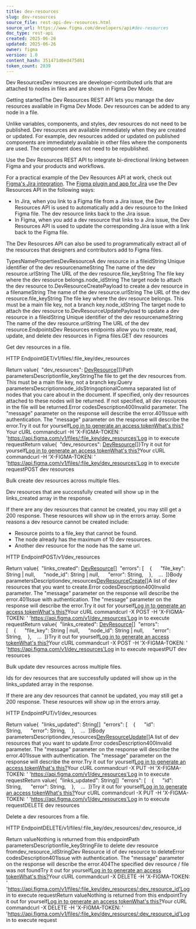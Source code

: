 ```yaml
---
title: dev-resources
slug: dev-resources
source_file: rest-api-dev-resources.html
source_url: https://www.figma.com/developers/api#dev-resources
doc_type: rest-api
created: 2025-06-26
updated: 2025-06-26
owner: figma
version: 1.0
content_hash: 351471d0ed475d01
token_count: 2039
---
```

Dev ResourcesDev resources are developer-contributed urls that are attached to nodes in files and are shown in Figma Dev Mode.

Getting startedThe Dev Resources REST API lets you manage the dev resources available in Figma Dev Mode. Dev resources can be added to any node in a file.

Unlike variables, components, and styles, dev resources do not need to be published. Dev resources are available immediately when they are created or updated. For example, dev resources added or updated on published components are immediately available in other files where the components are used. The component does not need to be republished.

Use the Dev Resources REST API to integrate bi-directional linking between Figma and your products and workflows.

For a practical example of the Dev Resources API at work, check out [Figma's Jira integration](https://help.figma.com/hc/articles/360039827834-Jira-and-Figma). The [Figma plugin and app for Jira](https://help.figma.com/hc/articles/360039827834-Jira-and-Figma) use the Dev Resources API in the following ways:

- In Jira, when you link to a Figma file from a Jira issue, the Dev Resources API is used to automatically add a dev resource to the linked Figma file. The dev resource links back to the Jira issue.
- In Figma, when you add a dev resource that links to a Jira issue, the Dev Resources API is used to update the corresponding Jira issue with a link back to the Figma file.

The Dev Resources API can also be used to programmatically extract all of the resources that designers and contributors add to Figma files.

TypesNamePropertiesDevResourceA dev resource in a fileidString Unique identifier of the dev resourcenameString The name of the dev resource.urlString The URL of the dev resource.file_keyString The file key where the dev resource belongs.node_idString The target node to attach the dev resource to.DevResourceCreatePayload to create a dev resource in a filenameString The name of the dev resource.urlString The URL of the dev resource.file_keyString The file key where the dev resource belongs. This must be a main file key, not a branch key.node_idString The target node to attach the dev resource to.DevResourceUpdatePayload to update a dev resource in a fileidString Unique identifier of the dev resourcenameString The name of the dev resource.urlString The URL of the dev resource.EndpointsDev Resources endpoints allow you to create, read, update, and delete dev resources in Figma files.GET dev resources

Get dev resources in a file.

HTTP EndpointGET/v1/files/:file_key/dev_resources

Return value{  "dev_resources": [DevResource](#devresource-type)[]}Path parametersDescriptionfile_keyStringThe file to get the dev resources from.
 This must be a main file key, not a branch key.Query parametersDescriptionnode_idsStringoptionalComma separated list of nodes that you care about in the document. If specified, only dev resources attached to these nodes will be returned. If not specified, all dev resources in the file will be returned.Error codesDescription400Invalid parameter. The "message" parameter on the response will describe the error.401Issue with authentication. The "message" parameter on the response will describe the error.Try it out for yourself[Log in to generate an access token](/login?cont=/developers/docs)[What's this?](#access-tokens)Your cURL commandcurl -H 'X-FIGMA-TOKEN: <personal access token>' 'https://api.figma.com/v1/files/:file_key/dev_resources'Log in to execute requestReturn value{  "dev_resources": [DevResource](#devresource-type)[]}Try it out for yourself[Log in to generate an access token](/login?cont=/developers/docs)[What's this?](#access-tokens)Your cURL commandcurl -H 'X-FIGMA-TOKEN: <personal access token>' 'https://api.figma.com/v1/files/:file_key/dev_resources'Log in to execute requestPOST dev resources

Bulk create dev resources across multiple files.

Dev resources that are successfully created will show up in the links_created array in the response.

If there are any dev resources that cannot be created, you may still get a 200 response. These resources will show up in the errors array. Some reasons a dev resource cannot be created include:

- Resource points to a file_key that cannot be found.
- The node already has the maximum of 10 dev resources.
- Another dev resource for the node has the same url.

HTTP EndpointPOST/v1/dev_resources

Return value{  "links_created": [DevResource](#devresource-type)[]  "errors": [    {      "file_key": String | null,      "node_id": String | null,      "error": String,    },    ...  ]}Body parametersDescriptiondev_resources[DevResourceCreate](#devresourcecreate-type)[]A list of dev resources that you want to create.Error codesDescription400Invalid parameter. The "message" parameter on the response will describe the error.401Issue with authentication. The "message" parameter on the response will describe the error.Try it out for yourself[Log in to generate an access token](/login?cont=/developers/docs)[What's this?](#access-tokens)Your cURL commandcurl -X POST -H 'X-FIGMA-TOKEN: <personal access token>' 'https://api.figma.com/v1/dev_resources'Log in to execute requestReturn value{  "links_created": [DevResource](#devresource-type)[]  "errors": [    {      "file_key": String | null,      "node_id": String | null,      "error": String,    },    ...  ]}Try it out for yourself[Log in to generate an access token](/login?cont=/developers/docs)[What's this?](#access-tokens)Your cURL commandcurl -X POST -H 'X-FIGMA-TOKEN: <personal access token>' 'https://api.figma.com/v1/dev_resources'Log in to execute requestPUT dev resources

Bulk update dev resources across multiple files.

Ids for dev resources that are successfully updated will show up in the links_updated array in the response.

If there are any dev resources that cannot be updated, you may still get a 200 response. These resources will show up in the errors array.

HTTP EndpointPUT/v1/dev_resources

Return value{  "links_updated": String[]  "errors": [    {      "id": String,      "error": String,    },    ...  ]}Body parametersDescriptiondev_resources[DevResourceUpdate](#devresourceupdate-type)[]A list of dev resources that you want to update.Error codesDescription400Invalid parameter. The "message" parameter on the response will describe the error.401Issue with authentication. The "message" parameter on the response will describe the error.Try it out for yourself[Log in to generate an access token](/login?cont=/developers/docs)[What's this?](#access-tokens)Your cURL commandcurl -X PUT -H 'X-FIGMA-TOKEN: <personal access token>' 'https://api.figma.com/v1/dev_resources'Log in to execute requestReturn value{  "links_updated": String[]  "errors": [    {      "id": String,      "error": String,    },    ...  ]}Try it out for yourself[Log in to generate an access token](/login?cont=/developers/docs)[What's this?](#access-tokens)Your cURL commandcurl -X PUT -H 'X-FIGMA-TOKEN: <personal access token>' 'https://api.figma.com/v1/dev_resources'Log in to execute requestDELETE dev resources

Delete a dev resources from a file.

HTTP EndpointDELETE/v1/files/:file_key/dev_resources/:dev_resource_id

Return valueNothing is returned from this endpointPath parametersDescriptionfile_keyStringFile to delete dev resource fromdev_resource_idStringDev Resource id of dev resource to deleteError codesDescription401Issue with authentication. The "message" parameter on the response will describe the error.404The specified dev resource / file was not foundTry it out for yourself[Log in to generate an access token](/login?cont=/developers/docs)[What's this?](#access-tokens)Your cURL commandcurl -X DELETE -H 'X-FIGMA-TOKEN: <personal access token>' 'https://api.figma.com/v1/files/:file_key/dev_resources/:dev_resource_id'Log in to execute requestReturn valueNothing is returned from this endpointTry it out for yourself[Log in to generate an access token](/login?cont=/developers/docs)[What's this?](#access-tokens)Your cURL commandcurl -X DELETE -H 'X-FIGMA-TOKEN: <personal access token>' 'https://api.figma.com/v1/files/:file_key/dev_resources/:dev_resource_id'Log in to execute request